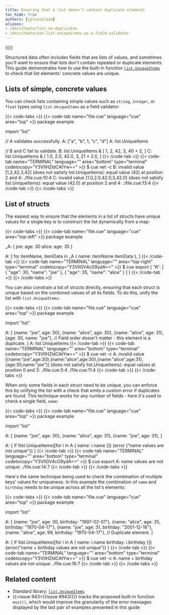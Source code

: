 ```yaml
---
title: Ensuring that a list doesn't contain duplicate elements
toc_hide: true
authors: [jpluscplusm]
aliases:
- /docs/howto/list-no-duplicates
- /docs/howto/use-list-uniqueitems-as-a-field-validator
---
```

{{<sidenote text="Requires CUE v0.12.0 or later">}}

Structured data often includes fields that are lists of values, and sometimes
you'll want to ensure that lists don't contain repeated or duplicate elements.
This guide demonstrates how to use the built-in function
[`list.UniqueItems`](https://pkg.go.dev/cuelang.org/go/pkg/list#UniqueItems)
to check that list elements' concrete values are unique.

## Lists of simple, concrete values

You can check lists containing simple values such as `string`, `integer`, or
`float` types using `list.UniqueItems` as a field validator:

{{< code-tabs >}}
{{< code-tab name="file.cue" language="cue" area="top" >}}
package example

import "list"

// A validates successfully.
A: ["a", "b", 1, "c", "d"]
A: list.UniqueItems

// B and C fail to validate.
B: list.UniqueItems & [
	1, 2, 42, 3, 40 + 2,
]
C: list.UniqueItems & [
	1.0, 2.0, 42.0, 3, 21 * 2.0,
]
{{< /code-tab >}}
{{< code-tab name="TERMINAL" language="" area="bottom" type="terminal" codetocopy="Y3VlIHZldCAtYw==" >}}
$ cue vet -c
B: invalid value [1,2,42,3,42] (does not satisfy list.UniqueItems): equal value (42) at position 2 and 4:
    ./file.cue:10:4
C: invalid value [1.0,2.0,42.0,3,42.0] (does not satisfy list.UniqueItems): equal value (42.0) at position 2 and 4:
    ./file.cue:13:4
{{< /code-tab >}}
{{< /code-tabs >}}

## List of structs

The easiest way to ensure that the elements in a list of structs have unique
values for a single key is to construct the list dynamically from a map:

{{< code-tabs >}}
{{< code-tab name="file.cue" language="cue" area="top-left" >}}
package example

_A: {
	joe: age:   30
	alice: age: 35
}

A: [
	for itemName, itemData in _A {
		name: itemName
		itemData
	},
]
{{< /code-tab >}}
{{< code-tab name="TERMINAL" language="" area="top-right" type="terminal" codetocopy="Y3VlIGV4cG9ydA==" >}}
$ cue export
{
    "A": [
        {
            "age": 30,
            "name": "joe"
        },
        {
            "age": 35,
            "name": "alice"
        }
    ]
}
{{< /code-tab >}}
{{< /code-tabs >}}

You can also constrain a list of structs directly, ensuring that each struct
is unique based on the combined values of all its fields. To do this, unify the
list with `list.UniqueItems`:

{{< code-tabs >}}
{{< code-tab name="file.cue" language="cue" area="top" >}}
package example

import "list"

A: [
	{name: "joe", age: 30},
	{name: "alice", age: 30},
	{name: "alice", age: 31},
	{age: 30, name: "joe"}, // Field order doesn't matter - this element is a duplicate.
]
A: list.UniqueItems
{{< /code-tab >}}
{{< code-tab name="TERMINAL" language="" area="bottom" type="terminal" codetocopy="Y3VlIHZldCAtYw==" >}}
$ cue vet -c
A: invalid value [{name:"joe",age:30},{name:"alice",age:30},{name:"alice",age:31},{age:30,name:"joe"}] (does not satisfy list.UniqueItems): equal values at position 0 and 3:
    ./file.cue:5:4
    ./file.cue:11:4
{{< /code-tab >}}
{{< /code-tabs >}}

When only some fields in each struct need to be unique, you can enforce this by
unifying the list with a check that emits a custom error if duplicates are
found. This technique works for any number of fields - here it's used to check
a single field, `name`:

{{< code-tabs >}}
{{< code-tab name="file.cue" language="cue" area="top" >}}
package example

import "list"

A: [
	{name: "joe", age: 30},
	{name: "alice", age: 31},
	{name: "joe", age: 31},
]

A: {
	if !list.UniqueItems([for i in A {
		name: i.name
	}]) {error ("name values are not unique")}
}
{{< /code-tab >}}
{{< code-tab name="TERMINAL" language="" area="bottom" type="terminal" codetocopy="Y3VlIGV4cG9ydA==" >}}
$ cue export
A: name values are not unique:
    ./file.cue:14:7
{{< /code-tab >}}
{{< /code-tabs >}}

Here's the same technique being used to check the combination of multiple keys'
values for uniqueness. In this example the combination of `name` and `birthday`
needs to be unique across all the list's elements:

{{< code-tabs >}}
{{< code-tab name="file.cue" language="cue" area="top" >}}
package example

import "list"

A: [
	{name: "joe", age: 30, birthday: "1997-02-01"},
	{name: "alice", age: 35, birthday: "1970-04-17"},
	{name: "joe", age: 31, birthday: "2001-12-16"},
	{name: "alice", age: 99, birthday: "1970-04-17"}, // Duplicate element.
]

A: {
	if !list.UniqueItems([for i in A {
		name:     i.name
		birthday: i.birthday
	}]) {error("name + birthday values are not unique")}
}
{{< /code-tab >}}
{{< code-tab name="TERMINAL" language="" area="bottom" type="terminal" codetocopy="Y3VlIHZldCAtYw==" >}}
$ cue vet -c
A: name + birthday values are not unique:
    ./file.cue:16:7
{{< /code-tab >}}
{{< /code-tabs >}}

## Related content

- Standard library: [`list.UniqueItems`](/go/pkg/list#UniqueItems)
- {{<issue 943>}}Issue #943{{</issue>}} tracks the proposed built-in function
  `must()`, which would improve the granularity of the error messages displayed
  by the last pair of examples presented in this guide
